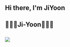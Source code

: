 ## Hi there, I'm JiYoon

## 👩🏻‍💻Ji-Yoon👩🏻‍💻

## 
<img src="https://img.shields.io/badge/Python-3776AB?style=flat-square&logo=python&logoColor=white"/>

<!--
**jy9922/jy9922** is a ✨ _special_ ✨ repository because its `README.md` (this file) appears on your GitHub profile.

Here are some ideas to get you started:

- 🔭 I’m currently working on ...
- 🌱 I’m currently learning ...
- 👯 I’m looking to collaborate on ...
- 🤔 I’m looking for help with ...
- 💬 Ask me about ...
- 📫 How to reach me: ...
- 😄 Pronouns: ...
- ⚡ Fun fact: ...
-->
